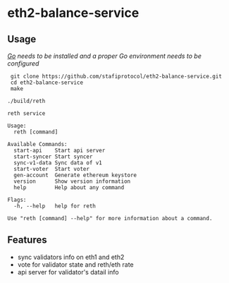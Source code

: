 # eth2-balance-service

## Usage

*[Go](https://go.dev/doc/install) needs to be installed and a proper Go environment needs to be configured*

```base
 git clone https://github.com/stafiprotocol/eth2-balance-service.git
 cd eth2-balance-service
 make
```
```
./build/reth

reth service

Usage:
  reth [command]

Available Commands:
  start-api    Start api server
  start-syncer Start syncer
  sync-v1-data Sync data of v1
  start-voter  Start voter
  gen-account  Generate ethereum keystore
  version      Show version information
  help         Help about any command

Flags:
  -h, --help   help for reth

Use "reth [command] --help" for more information about a command.
```


## Features

* sync validators info on eth1 and eth2
* vote for validator state and reth/eth rate
* api server for validator's datail info